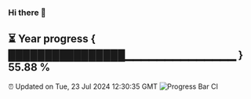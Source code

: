 ### Hi there 👋
⏳ Year progress { ████████████████▁▁▁▁▁▁▁▁▁▁▁▁▁▁ } 55.88 %
---
⏰ Updated on Tue, 23 Jul 2024 12:30:35 GMT
![Progress Bar CI](https://github.com/liununu/liununu/workflows/Progress%20Bar%20CI/badge.svg)
